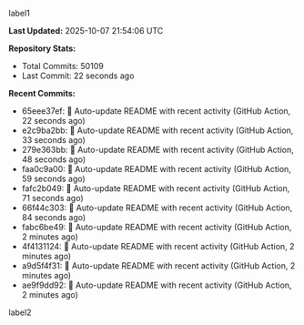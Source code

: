 
label1 
<!-- ACTIVITY_START -->
**Last Updated:** 2025-10-07 21:54:06 UTC

**Repository Stats:**
- Total Commits: 50109
- Last Commit: 22 seconds ago

**Recent Commits:**
- 65eee37ef: 🤖 Auto-update README with recent activity (GitHub Action, 22 seconds ago)
- e2c9ba2bb: 🤖 Auto-update README with recent activity (GitHub Action, 33 seconds ago)
- 279e363bb: 🤖 Auto-update README with recent activity (GitHub Action, 48 seconds ago)
- faa0c9a00: 🤖 Auto-update README with recent activity (GitHub Action, 59 seconds ago)
- fafc2b049: 🤖 Auto-update README with recent activity (GitHub Action, 71 seconds ago)
- 66f44c303: 🤖 Auto-update README with recent activity (GitHub Action, 84 seconds ago)
- fabc6be49: 🤖 Auto-update README with recent activity (GitHub Action, 2 minutes ago)
- 4f4131124: 🤖 Auto-update README with recent activity (GitHub Action, 2 minutes ago)
- a9d5f4f31: 🤖 Auto-update README with recent activity (GitHub Action, 2 minutes ago)
- ae9f9dd92: 🤖 Auto-update README with recent activity (GitHub Action, 2 minutes ago)
<!-- ACTIVITY_END -->

label2
